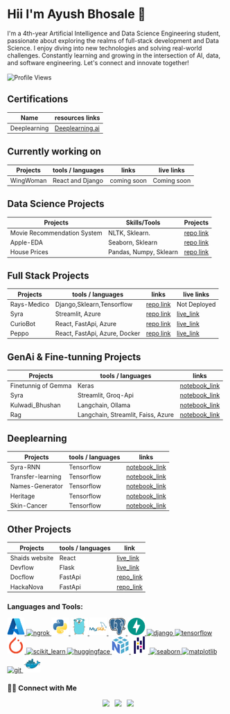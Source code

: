 # Hii I'm Ayush Bhosale <span class="wave">👋</span>
I'm a 4th-year Artificial Intelligence and Data Science Engineering student, passionate about exploring the realms of full-stack development and Data Science. I enjoy diving into new technologies and solving real-world challenges. Constantly learning and growing in the intersection of AI, data, and software engineering. Let's connect and innovate together!
<br>
<br>
![Profile Views](https://komarev.com/ghpvc/?username=AyushBhosale)

## Certifications
| Name                      | resources links                           | 
| ------------------------- | ----------------------------------------- | 
| Deeplearning             | [Deeplearning.ai](https://www.deeplearning.ai/) | 

## Currently working on 
| Projects                  | tools / languages                         | links                                                               | live links                                                | 
| ------------------------- | ----------------------------------------- | ------------------------------------------------------------------  | --------------------------------------------------------- |
| WingWoman                   | React and Django                  | coming soon              | Coming soon                                              |
                            

## Data Science Projects
|  Projects                     | Skills/Tools                                   | Projects                                                             |
|------------------------------|------------------------------------------------|---------------------------------------------------------------------|
| Movie Recommendation System            |NLTK, Sklearn.         | [repo link](https://github.com/AyushBhosale/MovieRecomendationSystem )                                                   |
| Apple-EDA             | Seaborn, Sklearn                                  | [repo link](https://github.com/AyushBhosale/Apple-EDA)                                                   |     
| House Prices             | Pandas, Numpy, Sklearn                                 | [repo link](https://github.com/AyushBhosale/HousePrices)                                                   |     

## Full Stack Projects

| Projects                  | tools / languages                         | links                                                               | live links                                                | 
| ------------------------- | ----------------------------------------- | ------------------------------------------------------------------  | --------------------------------------------------------- |
| Rays-Medico              | Django,Sklearn,Tensorflow                  | [repo link](https://github.com/Rays-Medico/raysWebsite)             | Not Deployed          |  
| Syra               | Streamlit, Azure                  | [repo link](https://github.com/AyushBhosale/Syra)                                              |[live_link](https://syra-gfe2b6hcchcpbsha.canadacentral-01.azurewebsites.net/)                       |
| CurioBot               | React, FastApi, Azure                 | [repo link]()                                              |[live_link](https://youtu.be/wFK7jofEwAY?si=1FdNPsEiY3q2H3we)                       |
| Peppo               | React, FastApi, Azure, Docker                  | [repo link](https://github.com/AyushBhosale/challengePepo)                                              |[live_link](https://frontend-pepo-latest.onrender.com)                       |

## GenAi & Fine-tunning Projects
| Projects                  | tools / languages                         | links                                                               | 
| ------------------------- | ----------------------------------------- | ------------------------------------------------------------------  |
| Finetunnig of Gemma            | Keras                 | [notebook_link](https://github.com/Rays-Medico/finetunningGemma)             |
| Syra            | Streamlit, Groq-Api                 | [notebook_link](https://github.com/AyushBhosale/Syra)             |
| Kulwadi_Bhushan            | Langchain, Ollama                 | [notebook_link](https://www.kaggle.com/code/ayushbhosale/kulwadi-bhushan)             |
| Rag                         | Langchain, Streamlit, Faiss, Azure |        [notebook_link](https://github.com/AyushBhosale/Rag)|

## Deeplearning 
| Projects                  | tools / languages                         | links                                                               | 
| ------------------------- | ----------------------------------------- | ------------------------------------------------------------------  |
| Syra-RNN                         | Tensorflow |        [notebook_link](https://www.kaggle.com/code/ayushbhosale/chatbotfinal)|
| Transfer-learning                         | Tensorflow |        [notebook_link](https://www.kaggle.com/code/ayushbhosale/transfer-learning/edit)|
| Names-Generator| Tensorflow | [notebook_link](https://www.kaggle.com/code/ayushbhosale/name-generator/edit)|
| Heritage | Tensorflow | [notebook_link](https://www.kaggle.com/code/ayushbhosale/paper-indian-heritage)
| Skin-Cancer | Tensorflow | [notebook_link](https://www.kaggle.com/code/ayushbhosale/skin-cancer-with-tensorflow-and-cnn/edit)


## Other Projects

| Projects | tools / languages | link |
|----------|-------------------|------ |
| Shaids website | React | [live_link](https://shaids-dmce.vercel.app/) |
| Devflow | Flask | [live_link](https://devflow-sepia.vercel.app) |
| Docflow | FastApi | [repo_link](https://github.com/FSfarhaan/Devflow_Err6.0) |
| HackaNova | FastApi | [repo_link](https://github.com/FSfarhaan/Hackanova) |

<h3 align="left">Languages and Tools:</h3>
<p align="left"> 
  <!-- Cloud -->
  <a href="https://azure.microsoft.com/en-in/" target="_blank" rel="noreferrer"> 
    <img src="https://raw.githubusercontent.com/devicons/devicon/master/icons/azure/azure-original.svg" alt="azure" width="40" height="40"/> 
  </a>
  <a href="https://ngrok.com/" target="_blank" rel="noreferrer"> 
    <img src="https://avatars.githubusercontent.com/u/1549991?s=200&v=4" alt="ngrok" width="40" height="40"/> 
  </a>

  <!-- Languages -->
  <a href="https://www.python.org" target="_blank" rel="noreferrer"> 
    <img src="https://raw.githubusercontent.com/devicons/devicon/master/icons/python/python-original.svg" alt="python" width="40" height="40"/> 
  </a>
  <a href="https://go.dev/" target="_blank" rel="noreferrer"> 
    <img src="https://raw.githubusercontent.com/devicons/devicon/master/icons/go/go-original.svg" alt="go" width="40" height="40"/> 
  </a>
  <a href="https://www.mysql.com/" target="_blank" rel="noreferrer"> 
    <img src="https://raw.githubusercontent.com/devicons/devicon/master/icons/mysql/mysql-original-wordmark.svg" alt="mysql" width="40" height="40"/> 
  </a>
  <a href="https://www.postgresql.org/" target="_blank" rel="noreferrer"> 
    <img src="https://raw.githubusercontent.com/devicons/devicon/master/icons/postgresql/postgresql-original.svg" alt="postgresql" width="40" height="40"/> 
  </a>

  <!-- Frameworks -->
  <a href="https://fastapi.tiangolo.com/" target="_blank" rel="noreferrer"> 
    <img src="https://raw.githubusercontent.com/devicons/devicon/master/icons/fastapi/fastapi-original.svg" alt="fastapi" width="40" height="40"/> 
  </a>
  <a href="https://www.djangoproject.com/" target="_blank" rel="noreferrer"> 
    <img src="https://cdn.worldvectorlogo.com/logos/django.svg" alt="django" width="40" height="40"/> 
  </a>

  <!-- AI/ML -->
  <a href="https://www.tensorflow.org/" target="_blank" rel="noreferrer"> 
    <img src="https://www.vectorlogo.zone/logos/tensorflow/tensorflow-icon.svg" alt="tensorflow" width="40" height="40"/> 
  </a>
  <a href="https://pytorch.org/" target="_blank" rel="noreferrer"> 
    <img src="https://raw.githubusercontent.com/devicons/devicon/master/icons/pytorch/pytorch-original.svg" alt="pytorch" width="40" height="40"/> 
  </a>
  <a href="https://scikit-learn.org/" target="_blank" rel="noreferrer"> 
    <img src="https://upload.wikimedia.org/wikipedia/commons/0/05/Scikit_learn_logo_small.svg" alt="scikit_learn" width="40" height="40"/> 
  </a>
  <a href="https://huggingface.co/" target="_blank" rel="noreferrer"> 
    <img src="https://huggingface.co/front/assets/huggingface_logo-noborder.svg" alt="huggingface" width="40" height="40"/> 
  </a>

  <!-- Data Science -->
  <a href="https://numpy.org/" target="_blank" rel="noreferrer"> 
    <img src="https://raw.githubusercontent.com/devicons/devicon/master/icons/numpy/numpy-original.svg" alt="numpy" width="40" height="40"/> 
  </a>
  <a href="https://pandas.pydata.org/" target="_blank" rel="noreferrer"> 
    <img src="https://raw.githubusercontent.com/devicons/devicon/master/icons/pandas/pandas-original.svg" alt="pandas" width="40" height="40"/> 
  </a>
  <a href="https://seaborn.pydata.org/" target="_blank" rel="noreferrer"> 
    <img src="https://seaborn.pydata.org/_images/logo-mark-lightbg.svg" alt="seaborn" width="40" height="40"/> 
  </a>
  <a href="https://matplotlib.org/" target="_blank" rel="noreferrer"> 
    <img src="https://matplotlib.org/_static/images/logo2.svg" alt="matplotlib" width="40" height="40"/> 
  </a>

  <!-- Tools -->
  <a href="https://git-scm.com/" target="_blank" rel="noreferrer"> 
    <img src="https://www.vectorlogo.zone/logos/git-scm/git-scm-icon.svg" alt="git" width="40" height="40"/> 
  </a>
  <a href="https://www.docker.com/" target="_blank" rel="noreferrer"> 
    <img src="https://raw.githubusercontent.com/devicons/devicon/master/icons/docker/docker-original.svg" alt="docker" width="40" height="40"/> 
  </a>
</p>


<h3> 🤝🏻 Connect with Me </h3>
<p align="center">
&nbsp; <a href="https://www.instagram.com/ayush._.bhosale/" target="_blank" rel="noopener noreferrer"><img src="https://img.icons8.com/nolan/64/instagram-new.png" width="50" /></a>  
&nbsp; <a href="mailto:ayushbhosale7997@gmail.com" target="_blank" rel="noopener noreferrer"><img src="https://img.icons8.com/nolan/64/new-post.png"  width="50" /></a>
&nbsp; <a href="https://www.linkedin.com/in/ayush-bhosale-207ba7250/" target="_blank" rel="noopener noreferrer"><img src="https://img.icons8.com/nolan/64/linkedin.png" width="50" /></a>
